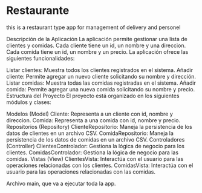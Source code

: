 # Restaurante
 this is a restaurant type app for management of delivery and personel

Descripción de la Aplicación
La aplicación permite gestionar una lista de clientes y comidas. Cada cliente tiene un id, un nombre y una direccion. Cada comida tiene un id, un nombre y un precio. La aplicación ofrece las siguientes funcionalidades:

Listar clientes: Muestra todos los clientes registrados en el sistema.
Añadir cliente: Permite agregar un nuevo cliente solicitando su nombre y dirección.
Listar comidas: Muestra todas las comidas registradas en el sistema.
Añadir comida: Permite agregar una nueva comida solicitando su nombre y precio.
Estructura del Proyecto
El proyecto está organizado en los siguientes módulos y clases:

Modelos (Model)
Cliente: Representa a un cliente con id, nombre y direccion.
Comida: Representa a una comida con id, nombre y precio.
Repositorios (Repository)
ClienteRepositorio: Maneja la persistencia de los datos de clientes en un archivo CSV.
ComidaRepositorio: Maneja la persistencia de los datos de comidas en un archivo CSV.
Controladores (Controller)
ClientesControlador: Gestiona la lógica de negocio para los clientes.
ComidasControlador: Gestiona la lógica de negocio para las comidas.
Vistas (View)
ClientesVista: Interactúa con el usuario para las operaciones relacionadas con los clientes.
ComidasVista: Interactúa con el usuario para las operaciones relacionadas con las comidas.

Archivo main, que va a ejecutar toda la app.
